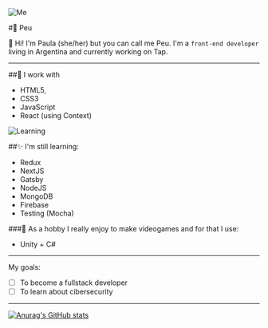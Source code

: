 
![Me](https://i.pinimg.com/originals/58/00/c8/5800c8fdbc2c578383746189f52ac292.gif)

#🧸 Peu 

🌸 Hi! I'm Paula (she/her) but you can call me Peu. I'm a `front-end developer` living in Argentina and currently working on Tap.

---

##🌷 I work with

* HTML5,
* CSS3
* JavaScript
* React (using Context)

![Learning](https://i.pinimg.com/564x/e4/b1/5e/e4b15e31948cff7bc4ceb21b9c6b72ee.jpg)

##✨ I'm still learning:

* Redux
* NextJS
* Gatsby
* NodeJS
* MongoDB
* Firebase
* Testing (Mocha)

###👾 As a hobby I really enjoy to make videogames and for that I use:

* Unity + C#

---

My goals:

- [ ] To become a fullstack developer
- [ ] To learn about cibersecurity

---

[![Anurag's GitHub stats](https://github-readme-stats.vercel.app/api?username=lemonpeu)](https://github.com/lemonpeu/github-readme-stats)



